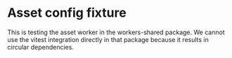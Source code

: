 # Asset config fixture

This is testing the asset worker in the workers-shared package. We cannot use the vitest integration directly in that package because it results in circular dependencies.
